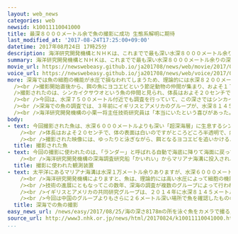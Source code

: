 ```yaml
---
layout: web_news
categories: web
newsid: k10011110041000
title: 最深８０００メートル余で魚の撮影に成功 生態系解明に期待
last_modified_at: '2017-08-24T17:25:00+09:00'
datetime: 2017年08月24日 17時25分
description: 海洋研究開発機構とＮＨＫは、これまでで最も深い水深８０００メートル余りの深海で、生息する魚を撮影することに成功し、ほとんど知られていない深海の生態系を明らかにすることにつながると注目されています。
summary: 海洋研究開発機構とＮＨＫは、これまでで最も深い水深８０００メートル余りの深海で、生息する魚を撮影することに成功し、ほとんど知られていない深海の生態系を明らかにすることにつながると注目されています。
movie_url: https://newswebeasy.github.io/ja201708/news/web/movie/2017/08/25/k10011110041000.mp4
voice_url: https://newswebeasy.github.io/ja201708/news/web/voice/2017/08/25/k10011110041000.mp3
more: 深海では魚の細胞の機能が水圧で損なわれてしまうため、理論的には水深８２００メートルが生息できる限界だと考えられていて、海洋研究開発機構とＮＨＫはこれを確かめるために、ことし５月、太平洋のマリアナ海溝の水深８１７８メートルの地点に、４Ｋカメラを搭載した無人の観測装置を降ろして調査を行いました。<br
  /><br />撮影開始直後から、餌の魚にヨコエビという節足動物の仲間が集まり、およそ１７時間半後、ゆっくりと泳ぐ魚を１匹撮影することに成功しました。<br /><br
  />撮影されたのは、シンカイクサウオという魚の仲間と見られ、体長はおよそ２０センチで、全体に白く半透明で、大きな頭とウナギのような細長い尾びれが特徴です。<br
  /><br />今回は、水深７５００メートル付近でも調査を行っていて、この深さではシンカイクサウオの仲間が多数、泳ぐ姿が写っていました。海洋研究開発機構は、水深８１７８メートルが生息できる水深の限界に近いため、数が少なかったのではないかとしています。<br
  /><br />深海での魚の調査では、３年前にイギリスとアメリカのグループが、水深８１４５メートルまでに２種類の魚を撮影したほか、ことし４月には、中国のグループが水深８１５２メートルで魚の撮影に成功したと発表していて、今回はこれまでで最も深い場所の魚の映像になります。<br
  /><br />海洋研究開発機構の小栗一将主任技術研究員は「本当にいたという喜びがあった。今後、サンプルを採取するなどして、深海の生態系の理解を深めたい」と話しています。
body:
- text: 今回撮影された魚は、水深６０００メートルよりも深い「超深海層」に生息するシンカイクサウオの仲間だとみられています。<br /><br />イギリスとアメリカの共同研究のグループが３年前に、マリアナ海溝を調査した時に報告していて、正式な学名もまだありません。一般にマリアナスネイルフィッシュと呼ばれています。<br
    /><br />体長はおよそ２０センチで、体の表面は白いのですがところどころ半透明で、内臓の一部が見えています。頭が大きい一方で、尾びれはウナギのように薄く細長いため、大きなオタマジャクシのような形をしていて、ゆっくりと動くのが特徴です。<br
    /><br />撮影された映像には、ゆったりと泳ぎながら、餌となるヨコエビを追いかけるような姿が写っています。今回は高精細な４Ｋカメラで撮影しているため、体の側面にうっすらとある筋が見えているなど、種類の特定につながる情報が得られたとしています。
  title: 撮影された魚
- text: 今回の撮影に使われたのは、「ランダー」と呼ばれる自動で海底に降りて海面に戻ってくることができる無人の観測装置です。<br /><br />海洋研究開発機構とＮＨＫが共同開発し、親指の先ほどの面積に８００キロ以上の力がかかる超深海層の水圧に耐えられる部品を使って、高精細の４Ｋカメラを搭載しています。餌のサバと一緒に海に投入し、寄ってきた生き物を撮影します。<br
    /><br />海洋研究開発機構の深海調査研究船「かいれい」からマリアナ海溝に投入され、およそ３時間半をかけて水深８１７８メートルの海底に到達し、１日余りかけて撮影しました。
  title: 撮影に使われた観測装置
- text: 太平洋にあるマリアナ海溝は水深１万メートル余りありますが、水深６０００メートルより深い「超深海層」と呼ばれる深海は、高い水圧のため生態系の詳しい調査などはほとんど行われてきませんでした。<br
    /><br />海洋研究開発機構によりますと、魚は、理論的には高い水圧によって細胞の機能が損なわれてしまうため、水深８２００メートルまでしか生息できないとされています。<br
    /><br />技術の進展にともなってこの数年、深海の調査が複数のグループによって行われ、２０１２年には映画監督のジェームズ・キャメロンさんが、潜水艇で水深１万メートル余りの「チャレンジャー海淵」に到達し、海底の様子を撮影しましたがこの深さでは魚は確認されませんでした。<br
    /><br />イギリスとアメリカの共同研究グループは、２０１４年に水深８１４５メートルまでの海底で、２種類の深海魚を撮影したほか、ことし４月には、中国のグループがさらに深い水深８１５２メートルで魚の撮影に成功したと発表しています。<br
    /><br />今回は中国のグループよりもさらに２６メートル深い場所で魚を確認したものの、撮影できたのは１匹と、生息数は非常に少ないとみられ、海洋研究開発機構は生息の限界に近いことを裏付けるもので、深海の生態系を明らかにすることにつながる貴重な映像だとしています。
  title: 深海での魚の撮影
easy_news_url: /news/easy/2017/08/25/海の深さ8178mの所を泳ぐ魚をカメラで撮る/
source_url: http://www3.nhk.or.jp/news/html/20170824/k10011110041000.html
...
```

